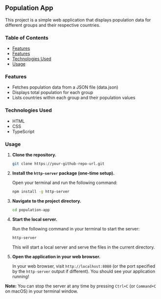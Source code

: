 ## Population App

This project is a simple web application that displays population data for different groups and their respective countries. 

### Table of Contents

* [Features](#features)
* [Features](#features)
* [Technologies Used](#technologies-used)
* [Usage](#usage)

### Features

* Fetches population data from a JSON file (data.json)
* Displays total population for each group
* Lists countries within each group and their population values

### Technologies Used

* HTML
* CSS
* TypeScript

### Usage

1. **Clone the repository.**

   ```bash
   git clone https://your-github-repo-url.git
   ```

2. **Install the `http-server` package (one-time setup).**

   Open your terminal and run the following command:

   ```bash
   npm install -g http-server
   ```

3. **Navigate to the project directory.**

   ```bash
   cd population-app
   ```

4. **Start the local server.**

   Run the following command in your terminal to start the server:

   ```bash
   http-server
   ```

   This will start a local server and serve the files in the current directory.

5. **Open the application in your web browser.**

   In your web browser, visit `http://localhost:8080` (or the port specified by the `http-server` output if different). You should see your application running!

**Note:** You can stop the server at any time by pressing `Ctrl+C` (or `Command+C` on macOS) in your terminal window.
